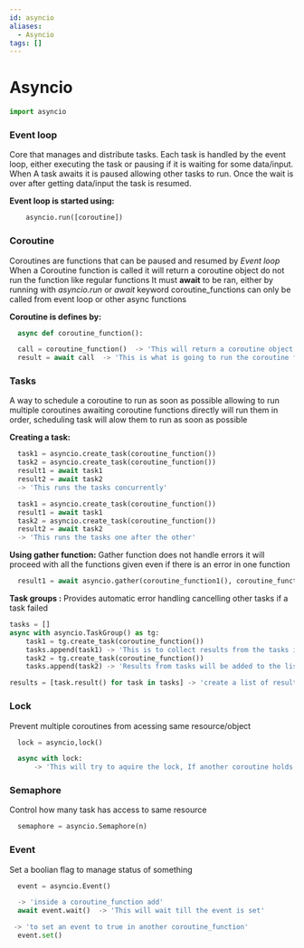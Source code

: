 ```yaml
---
id: asyncio
aliases:
  - Asyncio
tags: []
---
```


# Asyncio
```python
import asyncio
```

### Event loop
  Core that manages and distribute tasks. 
  Each task is handled by the event loop, either executing the task or pausing if it is waiting for some data/input.
  When A task awaits it is paused allowing other tasks to run. Once the wait is over after getting data/input the task is resumed.

__Event loop is started using:__
```python
    asyncio.run([coroutine])
```


### Coroutine
  Coroutines are functions that can be paused and resumed by _Event loop_
  When a Coroutine function is called it will return a coroutine object do not run the function like regular functions
  It must __await__ to be ran, either by running with _asyncio.run_ or _await_ keyword
  coroutine_functions can only be called from event loop or other async functions

__Coroutine is defines by:__
```python
  async def coroutine_function():

  call = coroutine_function()  -> 'This will return a coroutine object does not run the function()'
  result = await call  -> 'This is what is going to run the coroutine function'
```

### Tasks
  A way to schedule a coroutine to run as soon as possible allowing to run multiple coroutines
  awaiting coroutine functions directly will run them in order, scheduling task will alow them to run as soon as possible

__Creating a task:__
```python
  task1 = asyncio.create_task(coroutine_function())
  task2 = asyncio.create_task(coroutine_function())
  result1 = await task1
  result2 = await task2
  -> 'This runs the tasks concurrently'

  task1 = asyncio.create_task(coroutine_function())
  result1 = await task1
  task2 = asyncio.create_task(coroutine_function())
  result2 = await task2
  -> 'This runs the tasks one after the other'
```

__Using gather function:__
  Gather function does not handle errors it will proceed with all the functions given even if there is an error in one function
```python
  result1 = await asyncio.gather(coroutine_function1(), coroutine_function2()) -> 'Given functions will be automatically run concurrently and retun list of results in same order'
```

__Task groups :__
  Provides automatic error handling cancelling other tasks if a task failed
```python
tasks = []
async with asyncio.TaskGroup() as tg:
    task1 = tg.create_task(coroutine_function())
    tasks.append(task1) -> 'This is to collect results from the tasks if needed else it will just run it without any results showing'
    task2 = tg.create_task(coroutine_function())
    tasks.append(task2) -> 'Results from tasks will be added to the list in the same order and can be acessed outside'

results = [task.result() for task in tasks] -> 'create a list of results task.result() being the result of individual tasks'
```

### Lock
  Prevent multiple coroutines from acessing same resource/object

```python
  lock = asyncio,lock()

  async with lock:
      -> 'This will try to aquire the lock, If another coroutine holds it, the current one waits (yields control) until released'
```

### Semaphore

  Control how many task has access to same resource
```python
  semaphore = asyncio.Semaphore(n)
```

### Event
  Set a boolian flag to manage status of something
```python
  event = asyncio.Event()

  -> 'inside a coroutine_function add'
  await event.wait()  -> 'This will wait till the event is set'

 -> 'to set an event to true in another coroutine_function'
  event.set()
```
